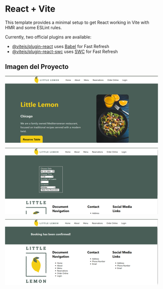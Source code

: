# React + Vite

This template provides a minimal setup to get React working in Vite with HMR and some ESLint rules.

Currently, two official plugins are available:

- [@vitejs/plugin-react](https://github.com/vitejs/vite-plugin-react/blob/main/packages/plugin-react/README.md) uses [Babel](https://babeljs.io/) for Fast Refresh
- [@vitejs/plugin-react-swc](https://github.com/vitejs/vite-plugin-react-swc) uses [SWC](https://swc.rs/) for Fast Refresh

## Imagen del Proyecto

![LittleLemmonWeb](/littlelemon/src/images/LLWEB.png)

![LLBook](/littlelemon/src/images/LLBOOK.png)

![BookedConfirmed](/littlelemon/src/images/LLCONFIRMED.png)
